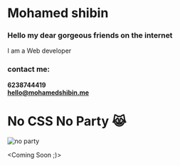 # Mohamed shibin <br>
### Hello my dear gorgeous friends on the internet
I am a Web developer <br>
### contact me:
**6238744419** <br>
**hello@mohamedshibin.me** <br>

# No CSS No Party 😹
![no party](https://media.giphy.com/media/ibGFpMv1Uoais/giphy.gif)

















<Coming Soon ;)>

